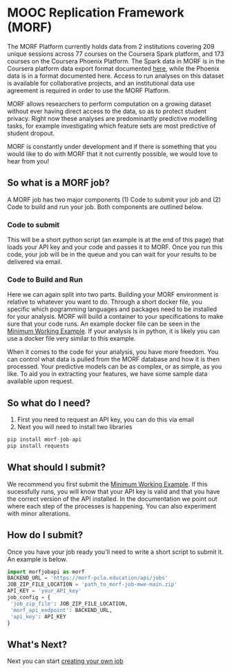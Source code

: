 # MOOC Replication Framework (MORF)
The MORF Platform currently holds data from 2 institutions covering 209 unique sessions across 77 courses on the Coursera Spark platform, and 173 courses on the Coursera Phoenix Platform. The Spark data in MORF is in the Coursera platform data export format documented [here](https://spark-public.s3.amazonaws.com/mooc/data_exports.pdf), while the Phoenix data is in a format documented here. Access to run analyses on this dataset is available for collaborative projects, and an institutional data use agreement is required in order to use the MORF Platform.

MORF allows researchers to perform computation on a growing dataset without ever
having direct access to the data, so as to protect student privacy. Right now
these analyses are predominantly predictive modelling tasks, for example
investigating which feature sets are most predictive of student dropout.

MORF is constantly under development and if there is something that you would
like to do with MORF that it not currently possible, we would love to hear from
you!

## So what is a MORF job?
A MORF job has two major components (1) Code to submit your job and (2) Code to
build and run your job. Both components are outlined below.

### Code to submit
This will be a short python script (an example is at the end of this page)
that loads your API key and
your code and passes it to MORF. Once you run this code, your job will be in the
queue and you can wait for your results to be delivered via email.

### Code to Build and Run
Here we can again split into two parts. Building your MORF environment is relative to
whatever you want to do. Through a short docker file, you specific which pogramming
languages and packages need to be installed for your analysis. MORF will build a
container to your specifications to make sure that your code runs. An example
docker file can be seen in the [Minimum Working Example](MWEREADME.md).
If your analysis is in python, it is likely you can use a docker file very similar to this example.

When it comes to the code for your analysis, you have more freedom. You can control
what data is pulled from the MORF database and how it is then processed. Your predictive models
can be as complex, or as simple, as you like. To aid you in extracting your
features, we have some sample data available upon request.

## So what do I need?
1. First you need to request an API key, you can do this via email
2. Next you will need to install two libraries
```python
pip install morf-job-api
pip install requests
```
## What should I submit?
We recommend you first submit the [Minimum Working Example](MWEREADME.md).
If this sucessfully runs, you will know that your API key is valid and that you have the correct version of the API installed.
In the documentation we point out where each step of the processes is happening. You can also experiment with minor alterations.
## How do I submit?
Once you have your job ready you'll need to write a short script to submit it. An example is below.
```python
import morfjobapi as morf
BACKEND_URL = 'https://morf-pcla.education/api/jobs'
JOB_ZIP_FILE_LOCATION = 'path_to_morf-job-mwe-main.zip'
API_KEY = 'your_API_key'
job_config = {
 'job_zip_file': JOB_ZIP_FILE_LOCATION,
 'morf_api_endpoint': BACKEND_URL,
 'api_key': API_KEY
}
```

## What's Next?
Next you can start [creating your own job](Creatint_A_Job.md)
